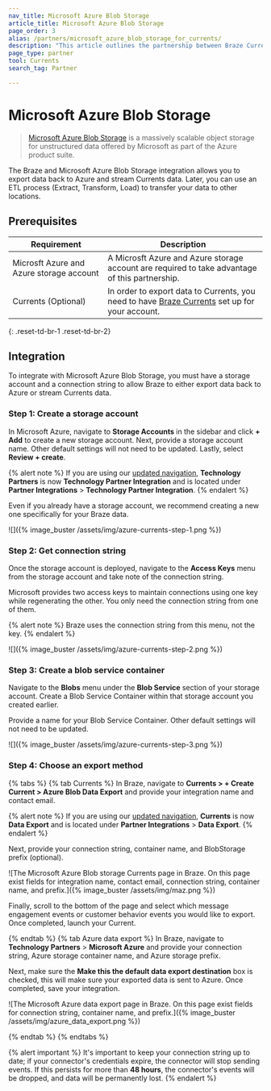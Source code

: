 ```yaml
---
nav_title: Microsoft Azure Blob Storage
article_title: Microsoft Azure Blob Storage
page_order: 3
alias: /partners/microsoft_azure_blob_storage_for_currents/
description: "This article outlines the partnership between Braze Currents and Microsoft Azure Blog Storage, a massively scalable object storage for unstructured data."
page_type: partner
tool: Currents
search_tag: Partner

---
```


# Microsoft Azure Blob Storage

> [Microsoft Azure Blob Storage](https://azure.microsoft.com/en-us/services/storage/blobs/) is a massively scalable object storage for unstructured data offered by Microsoft as part of the Azure product suite.

The Braze and Microsoft Azure Blob Storage integration allows you to export data back to Azure and stream Currents data. Later, you can use an ETL process (Extract, Transform, Load) to transfer your data to other locations.

## Prerequisites

| Requirement | Description |
| ----------- | ----------- |
| Microsft Azure and Azure storage account | A Microsft Azure and Azure storage account are required to take advantage of this partnership. |
| Currents (Optional) | In order to export data to Currents, you need to have [Braze Currents]({{site.baseurl}}/user_guide/data_and_analytics/braze_currents/#access-currents) set up for your account. |
{: .reset-td-br-1 .reset-td-br-2}

## Integration

To integrate with Microsoft Azure Blob Storage, you must have a storage account and a connection string to allow Braze to either export data back to Azure or stream Currents data.

### Step 1: Create a storage account

In Microsoft Azure, navigate to **Storage Accounts** in the sidebar and click **+ Add** to create a new storage account. Next, provide a storage account name. Other default settings will not need to be updated. Lastly, select **Review + create**. 

{% alert note %}
If you are using our [updated navigation]({{site.baseurl}}/navigation/), **Technology Partners** is now **Technology Partner Integration** and is located under **Partner Integrations** > **Technology Partner Integration**.
{% endalert %}

Even if you already have a storage account, we recommend creating a new one specifically for your Braze data.

![]({% image_buster /assets/img/azure-currents-step-1.png %})

### Step 2: Get connection string

Once the storage account is deployed, navigate to the **Access Keys** menu from the storage account and take note of the connection string.

Microsoft provides two access keys to maintain connections using one key while regenerating the other. You only need the connection string from one of them.

{% alert note %}
Braze uses the connection string from this menu, not the key.
{% endalert %}

![]({% image_buster /assets/img/azure-currents-step-2.png %})

### Step 3: Create a blob service container

Navigate to the **Blobs** menu under the **Blob Service** section of your storage account. Create a Blob Service Container within that storage account you created earlier. 

Provide a name for your Blob Service Container. Other default settings will not need to be updated.

![]({% image_buster /assets/img/azure-currents-step-3.png %})

### Step 4: Choose an export method

{% tabs %}
{% tab Currents %}
In Braze, navigate to **Currents > + Create Current > Azure Blob Data Export** and provide your integration name and contact email.

{% alert note %}
If you are using our [updated navigation]({{site.baseurl}}/navigation/), **Currents** is now **Data Export** and is located under **Partner Integrations** > **Data Export**.
{% endalert %}

Next, provide your connection string, container name, and BlobStorage prefix (optional).

![The Microsoft Azure Blob storage Currents page in Braze. On this page exist fields for integration name, contact email, connection string, container name, and prefix.]({% image_buster /assets/img/maz.png %})

Finally, scroll to the bottom of the page and select which message engagement events or customer behavior events you would like to export. Once completed, launch your Current.

{% endtab %}
{% tab Azure data export %}
In Braze, navigate to **Technology Partners** > **Microsoft Azure** and provide your connection string, Azure storage container name, and Azure storage prefix.

Next, make sure the **Make this the default data export destination** box is checked, this will make sure your exported data is sent to Azure. Once completed, save your integration.

![The Microsoft Azure data export page in Braze. On this page exist fields for connection string, container name, and prefix.]({% image_buster /assets/img/azure_data_export.png %})

{% endtab %}
{% endtabs %}

{% alert important %}
It's important to keep your connection string up to date; if your connector's credentials expire, the connector will stop sending events. If this persists for more than **48 hours**, the connector's events will be dropped, and data will be permanently lost.
{% endalert %}
